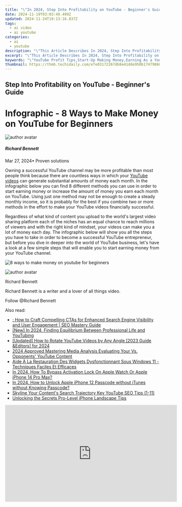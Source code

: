 ```yaml
---
title: "\"In 2024, Step Into Profitability on YouTube - Beginner's Guide\""
date: 2024-11-19T03:03:49.499Z
updated: 2024-11-24T19:13:16.837Z
tags:
  - ai video
  - ai youtube
categories:
  - ai
  - youtube
description: "\"This Article Describes In 2024, Step Into Profitability on YouTube - Beginner's Guide\""
excerpt: "\"This Article Describes In 2024, Step Into Profitability on YouTube - Beginner's Guide\""
keywords: "\"YouTube Profit Tips,Start-Up Making Money,Earning As a YouTuber,Video Content Monetization,Beginner's Ad Revenue Guide,Channel Income Strategies,YouTube Affiliate Marketing\""
thumbnail: https://thmb.techidaily.com/efe03172267db8e41dde950b174798601940a22588399da557fc77a3f3ce0d36.jpeg
---
```


## Step Into Profitability on YouTube - Beginner's Guide

# Infographic - 8 Ways to Make Money on YouTube for Beginners

![author avatar](https://images.wondershare.com/filmora/article-images/richard-bennett.jpg)

##### Richard Bennett

 Mar 27, 2024• Proven solutions

Owning a successful YouTube channel may be more profitable than most people think because there are countless ways in which your [YouTube videos](https://tools.techidaily.com/wondershare/filmora/download/) can generate substantial amounts of money each month. In the infographic below you can find 8 different methods you can use in order to start earning money or increase the amount of money you earn each month on YouTube. Using just one method may not be enough to create a steady monthly income, so it is probably for the best if you combine two or more methods in the effort to make your YouTube videos financially successful.

Regardless of what kind of content you upload to the world's largest video sharing platform each of the niches has an equal chance to reach millions of viewers and with the right kind of mindset, your videos can make you a lot of money each day. The infographic below will show you all the steps you have to take in order to become a successful YouTube entrepreneur, but before you dive in deeper into the world of YouTube business, let's have a look at a few simple steps that will enable you to start earning money from your YouTube channel.

![8 ways to make money on youtube for beginners](https://filmora.wondershare.com/youtube-video-editing/8-ways-to-make-money-on-youtube-for-beginners.jpg)

![author avatar](https://images.wondershare.com/filmora/article-images/richard-bennett.jpg)

Richard Bennett

Richard Bennett is a writer and a lover of all things video.

Follow @Richard Bennett

<ins class="adsbygoogle"
     style="display:block"
     data-ad-format="autorelaxed"
     data-ad-client="ca-pub-7571918770474297"
     data-ad-slot="1223367746"></ins>

<ins class="adsbygoogle"
     style="display:block"
     data-ad-client="ca-pub-7571918770474297"
     data-ad-slot="8358498916"
     data-ad-format="auto"
     data-full-width-responsive="true"></ins>

<span class="atpl-alsoreadstyle">Also read:</span>
<div><ul>
<li><a href="https://win-top.techidaily.com/how-to-craft-compelling-ctas-for-enhanced-search-engine-visibility-and-user-engagement-seo-mastery-guide/"><u>: How to Craft Compelling CTAs for Enhanced Search Engine Visibility and User Engagement | SEO Mastery Guide</u></a></li>
<li><a href="https://youtube-webster.techidaily.com/n-2024-finding-equilibrium-between-professional-life-and-youtubing/"><u>[New] In 2024, Finding Equilibrium Between Professional Life and YouTubing</u></a></li>
<li><a href="https://youtube-webster.techidaily.com/ed-how-to-rotate-youtube-videos-by-any-angle-2023-guide-andeditors-for-2024/"><u>[Updated] How to Rotate YouTube Videos by Any Angle [2023 Guide &Editors] for 2024</u></a></li>
<li><a href="https://youtube-webster.techidaily.com/approved-mastering-media-analysis-evaluating-your-vs-opponents-youtube-content/"><u>2024 Approved Mastering Media Analysis Evaluating Your Vs. Opponents' YouTube Content</u></a></li>
<li><a href="https://win-info.techidaily.com/aide-a-la-restauration-des-widgets-dysfonctionnant-sous-windows-11-techniques-faciles-et-efficaces/"><u>Aide À La Restauration Des Widgets Dysfonctionnant Sous Windows 11 - Techniques Faciles Et Efficaces</u></a></li>
<li><a href="https://activate-lock.techidaily.com/in-2024-how-to-bypass-activation-lock-on-apple-watch-or-apple-iphone-14-pro-max-by-drfone-ios/"><u>In 2024, How To Bypass Activation Lock On Apple Watch Or Apple iPhone 14 Pro Max?</u></a></li>
<li><a href="https://ios-unlock.techidaily.com/in-2024-how-to-unlock-apple-iphone-12-passcode-without-itunes-without-knowing-passcode-by-drfone-ios/"><u>In 2024, How to Unlock Apple iPhone 12 Passcode without iTunes without Knowing Passcode?</u></a></li>
<li><a href="https://youtube-webster.techidaily.com/ne-your-contents-search-trajectory-key-youtube-seo-tips-1-11/"><u>Skyline Your Content's Search Trajectory Key YouTube SEO Tips (1-11)</u></a></li>
<li><a href="https://extra-information.techidaily.com/unlocking-the-secrets-pro-level-iphone-landscape-tips/"><u>Unlocking the Secrets Pro-Level iPhone Landscape Tips</u></a></li>
</ul></div>

<!-- affiliate ads begin -->
<iframe width="560" height="315" src="https://www.youtube.com/embed/9Sj2QNA-JXI?si=V-_h73iE3VlE214k&autoplay=1" title="YouTube video player" frameborder="0" allow="accelerometer; autoplay; clipboard-write; encrypted-media; gyroscope; picture-in-picture; web-share" referrerpolicy="strict-origin-when-cross-origin" allowfullscreen></iframe>
<!-- affiliate ads end -->

